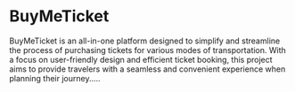 # BuyMeTicket
BuyMeTicket is an all-in-one platform designed to simplify and streamline the process of purchasing tickets for various modes of transportation. With a focus on user-friendly design and efficient ticket booking, this project aims to provide travelers with a seamless and convenient experience when planning their journey.....
